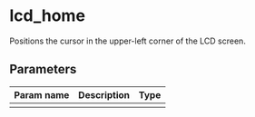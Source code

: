 lcd_home
===========

Positions the cursor in the upper-left corner of the LCD screen.

Parameters
----------

| Param name | Description | Type     |
 ------------|-------------|----------
||||